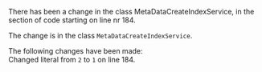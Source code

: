 There has been a change in the class MetaDataCreateIndexService, in the section of code starting on line nr 184.
  
The change is in the class ```MetaDataCreateIndexService```.
  
The following changes have been made:  
Changed literal from ```2``` to ```1``` on line 184.  
